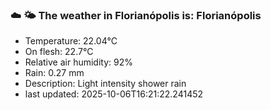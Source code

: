 ### ☁️ 🌤️  The weather in Florianópolis is: Florianópolis

- Temperature: 22.04°C
- On flesh: 22.7°C
- Relative air humidity: 92%
- Rain: 0.27 mm
- Description: Light intensity shower rain
- last updated: 2025-10-06T16:21:22.241452
